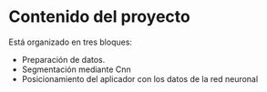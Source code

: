 Contenido del proyecto
=======================

Está organizado en tres bloques:
  - Preparación de datos.
  - Segmentación mediante Cnn
  - Posicionamiento del aplicador con los datos de la red neuronal
